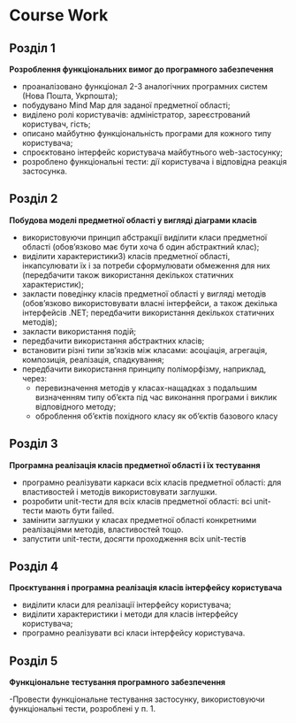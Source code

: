 # Course Work
## Розділ 1
**Розроблення функціональних вимог до програмного забезпечення**

- проаналізовано функціонал 2-3 аналогічних програмних систем (Нова Пошта, Укрпошта);
- побудувано Mind Map для заданої предметної області;
- виділено ролі користувачів: адміністратор, зареєстрований користувач, гість;
- описано майбутню функціональність програми для кожного типу користувача;
- спроєктовано інтерфейс користувача майбутнього web-застосунку;
- розроблено функціональні тести: дії користувача і відповідна реакція застосунка.

## Розділ 2
**Побудова моделі предметної області у вигляді діаграми класів**

- використовуючи принцип абстракції виділити класи предметної області (обов’язково має бути хоча б один абстрактний клас);
- виділити характеристики3) класів предметної області, інкапсулювати їх і за потреби сформулювати обмеження для них (передбачити також використання декількох статичних характеристик);
- закласти поведінку класів предметної області у вигляді методів (обов’язково використовувати власні інтерфейси, а також декілька інтерфейсів .NET; передбачити використання декількох статичних методів);
- закласти використання подій;
- передбачити використання абстрактних класів;
- встановити різні типи зв’язків між класами: асоціація, агрегація, композиція, реалізація, спадкування;
- передбачити використання принципу поліморфізму, наприклад, через:
  - перевизначення методів у класах-нащадках з подальшим визначенням типу об’єкта під час виконання програми і виклик відповідного методу;
  - оброблення об’єктів похідного класу як об’єктів базового класу

## Розділ 3
**Програмна реалізація класів предметної області і їх тестування**

- програмно реалізувати каркаси всіх класів предметної області: для властивостей і методів використовувати заглушки.
- розробити unit-тести для всіх класів предметної області: всі unit-тести мають бути failed.
- замінити заглушки у класах предметної області конкретними реалізаціями методів, властивостей тощо.
- запустити unit-тести, досягти проходження всіх unit-тестів

## Розділ 4
**Проєктування і програмна реалізація класів інтерфейсу користувача**

- виділити класи для реалізації інтерфейсу користувача;
- виділити характеристики і методи для класів інтерфейсу користувача;
- програмно реалізувати всі класи інтерфейсу користувача.

## Розділ 5
**Функціональне тестування програмного забезпечення**

-Провести функціональне тестування застосунку, використовуючи функціональні тести, розроблені у п. 1.
